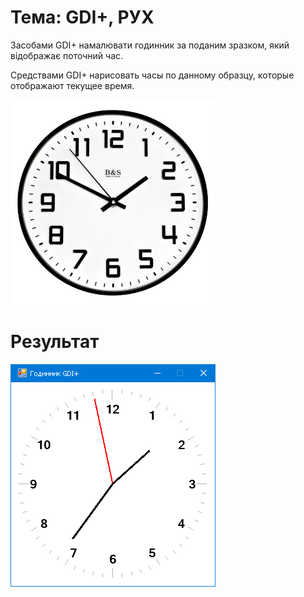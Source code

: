 # Тема: GDI+, РУХ

Засобами GDI+ намалювати годинник за поданим зразком, який відображає поточний час.

Средствами GDI+ нарисовать часы по данному образцу, которые отображают текущее время.

![ScreenShot](ScreenShot01.png)

# Результат

![ScreenShot](ScreenShot02.png)
